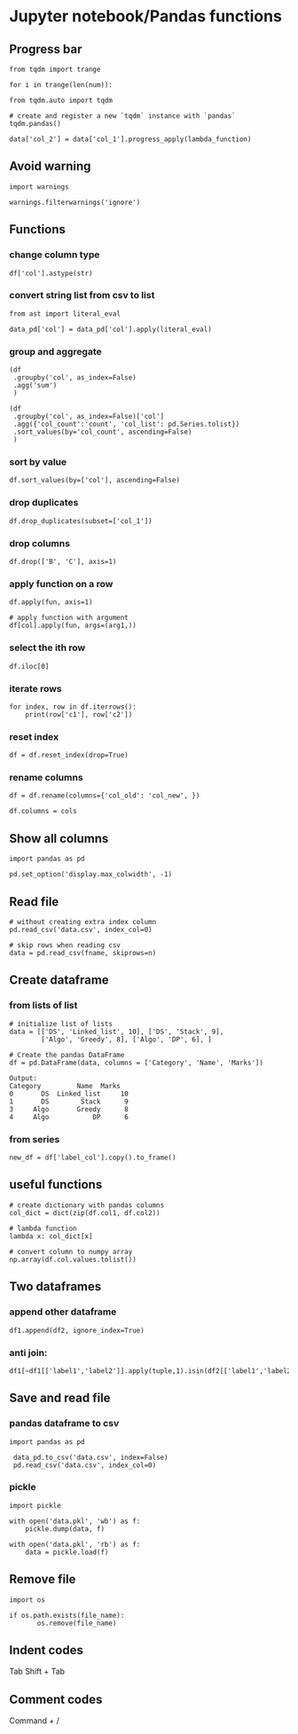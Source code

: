 # Jupyter notebook/Pandas functions

## Progress bar
```
from tqdm import trange
    
for i in trange(len(num)):
```

```
from tqdm.auto import tqdm

# create and register a new `tqdm` instance with `pandas`
tqdm.pandas()

data['col_2'] = data['col_1'].progress_apply(lambda_function)
```

## Avoid warning
```
import warnings

warnings.filterwarnings('ignore')
```

## Functions
### change column type
```
df['col'].astype(str)
```
### convert string list from csv to list
```
from ast import literal_eval

data_pd['col'] = data_pd['col'].apply(literal_eval)
``` 
### group and aggregate
```
(df
 .groupby('col', as_index=False)
 .agg('sum')
 )
 
(df
 .groupby('col', as_index=False)['col']
 .agg({'col_count':'count', 'col_list': pd.Series.tolist})
 .sort_values(by='col_count', ascending=False)
 )
```
### sort by value
```
df.sort_values(by=['col'], ascending=False)
```
### drop duplicates
```
df.drop_duplicates(subset=['col_1'])
```
### drop columns
```
df.drop(['B', 'C'], axis=1)
```
### apply function on a row
```
df.apply(fun, axis=1)

# apply function with argument
df[col].apply(fun, args=(arg1,))
```
### select the ith row
```
df.iloc[0]
```
### iterate rows
```
for index, row in df.iterrows():
    print(row['c1'], row['c2'])
```
### reset index
```
df = df.reset_index(drop=True)
```
### rename columns
```
df = df.rename(columns={'col_old': 'col_new', })

df.columns = cols
```

## Show all columns
```
import pandas as pd

pd.set_option('display.max_colwidth', -1)
```

## Read file
```
# without creating extra index column
pd.read_csv('data.csv', index_col=0)

# skip rows when reading csv
data = pd.read_csv(fname, skiprows=n)
```     

## Create dataframe 
### from lists of list
```
# initialize list of lists  
data = [['DS', 'Linked_list', 10], ['DS', 'Stack', 9], 
        ['Algo', 'Greedy', 8], ['Algo', 'DP', 6], ]  
  
# Create the pandas DataFrame  
df = pd.DataFrame(data, columns = ['Category', 'Name', 'Marks']) 

Output:
Category         Name  Marks
0       DS  Linked_list     10
1       DS        Stack      9
3     Algo       Greedy      8
4     Algo           DP      6
```
### from series
```
new_df = df['label_col'].copy().to_frame()
```

## useful functions
```
# create dictionary with pandas columns
col_dict = dict(zip(df.col1, df.col2))

# lambda function
lambda x: col_dict[x]

# convert column to numpy array
np.array(df.col.values.tolist())
```

## Two dataframes
### append other dataframe
```
df1.append(df2, ignore_index=True)
```
### anti join:
```
df1[~df1[['label1','label2']].apply(tuple,1).isin(df2[['label1','label2']].apply(tuple,1))]
```

## Save and read file
### pandas dataframe to csv
```
import pandas as pd

 data_pd.to_csv('data.csv', index=False)
 pd.read_csv('data.csv', index_col=0)
```
### pickle
```
import pickle

with open('data.pkl', 'wb') as f:
    pickle.dump(data, f)
    
with open('data.pkl', 'rb') as f:
    data = pickle.load(f)
```

## Remove file
```
import os
 
if os.path.exists(file_name):
       os.remove(file_name)
``` 

## Indent codes
Tab
Shift + Tab

## Comment codes
Command + /
